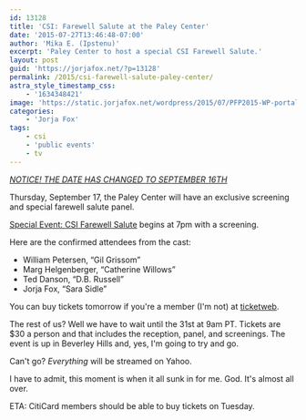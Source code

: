 ```yaml
---
id: 13128
title: 'CSI: Farewell Salute at the Paley Center'
date: '2015-07-27T13:46:48-07:00'
author: 'Mika E. (Ipstenu)'
excerpt: 'Paley Center to host a special CSI Farewell Salute.'
layout: post
guid: 'https://jorjafox.net/?p=13128'
permalink: /2015/csi-farewell-salute-paley-center/
astra_style_timestamp_css:
    - '1634348421'
image: 'https://static.jorjafox.net/wordpress/2015/07/PFP2015-WP-portal-BB-988x390-Jul27-9.png'
categories:
    - 'Jorja Fox'
tags:
    - csi
    - 'public events'
    - tv
---
```


<em><a href="https://jorjafox.net/2015/paley-center-farewell-date-change/">NOTICE! THE DATE HAS CHANGED TO SEPTEMBER 16TH</a></em>

Thursday, September 17, the Paley Center will have an exclusive screening and special farewell salute panel.

<a href="http://media.paleycenter.org/paleyfest-fall-tv-previews-2015">Special Event: CSI Farewell Salute</a> begins at 7pm with a screening.

Here are the confirmed attendees from the cast:

* William Petersen, “Gil Grissom”
* Marg Helgenberger, “Catherine Willows”
* Ted Danson, “D.B. Russell”
* Jorja Fox, “Sara Sidle”

You can buy tickets tomorrow if you're a member (I'm not) at <a href="http://www.ticketweb.com/t3/sale/SaleEventDetail?dispatch=loadSelectionData&eventId=6073505&pl=paley">ticketweb</a>.

The rest of us? Well we have to wait until the 31st at 9am PT. Tickets are $30 a person and that includes the reception, panel, and screenings. The event is up in Beverley Hills and, yes, I'm going to try and go.

Can't go? <em>Everything</em> will be streamed on Yahoo.

I have to admit, this moment is when it all sunk in for me. God. It's almost all over.

ETA: CitiCard members should be able to buy tickets on Tuesday.
